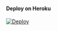 #### Deploy on Heroku
[![Deploy](https://www.herokucdn.com/deploy/button.svg)](https://heroku.com/deploy?template=https://github.com/kucingpulung/3218213283NIM)</br>

